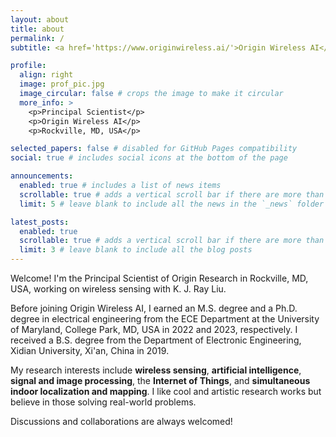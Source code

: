 ```yaml
---
layout: about
title: about
permalink: /
subtitle: <a href='https://www.originwireless.ai/'>Origin Wireless AI</a>. Principal Scientist. Rockville, MD.

profile:
  align: right
  image: prof_pic.jpg
  image_circular: false # crops the image to make it circular
  more_info: >
    <p>Principal Scientist</p>
    <p>Origin Wireless AI</p>
    <p>Rockville, MD, USA</p>

selected_papers: false # disabled for GitHub Pages compatibility
social: true # includes social icons at the bottom of the page

announcements:
  enabled: true # includes a list of news items
  scrollable: true # adds a vertical scroll bar if there are more than 3 news items
  limit: 5 # leave blank to include all the news in the `_news` folder

latest_posts:
  enabled: true
  scrollable: true # adds a vertical scroll bar if there are more than 3 new posts items
  limit: 3 # leave blank to include all the blog posts
---
```


Welcome! I'm the Principal Scientist of Origin Research in Rockville, MD, USA, working on wireless sensing with K. J. Ray Liu.

Before joining Origin Wireless AI, I earned an M.S. degree and a Ph.D. degree in electrical engineering from the ECE Department at the University of Maryland, College Park, MD, USA in 2022 and 2023, respectively. I received a B.S. degree from the Department of Electronic Engineering, Xidian University, Xi'an, China in 2019.

My research interests include **wireless sensing**, **artificial intelligence**, **signal and image processing**, the **Internet of Things**, and **simultaneous indoor localization and mapping**. I like cool and artistic research works but believe in those solving real-world problems.

Discussions and collaborations are always welcomed!